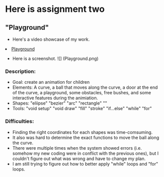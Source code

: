 # Here is assignment two
## "Playground"
- Here's a video showcase of my work. 
   
 <li><a href="https://www.youtube.com/watch?v=W10grUKg4AY" >Playground</a></li> 
 
- Here is a screenshot. 
![] (Playground.png)
 
### Description:
- Goal: create an animation for children
- Elements: A curve, a ball that moves along the curve, a door at the end of the curve, a playground, some obstacles, free bushes, and some interactive features during the animiation.  
- Shapes: "eliipse" "bezier" "arc" "rectangle" ""
- Tools: "void setup" "void draw" "fill" "stroke" "if...else" "while" "for"

### Difficulties:
- Finding the right coordinates for each shapes was time-comsuming. 
- It also was hard to determine the exact functions to move the ball along the curve. 
- There were multiple times when the system showed errors (i.e. somehow my new coding were in conflict with the previous ones), but I couldn't figure out what was wrong and have to change my plan. 
- I am still trying to figure out how to better apply "while" loops and "for" loops. 

